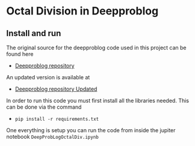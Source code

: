 # Octal Division in Deepproblog

## Install and run

The original source for the deepproblog code used in this project can be found here

- [Deepproblog repository](https://bitbucket.org/problog/deepproblog/src/master/)


An updated version is available at

- [Deepproblog repository Updated](https://github.com/ML-KULeuven/deepproblog)

In order to run this code you must first install all the libraries needed. This can be done via the command

- `pip install -r requirements.txt`

One everything is setup you can run the code from inside the jupiter notebook `DeepProbLogOctalDiv.ipynb`

